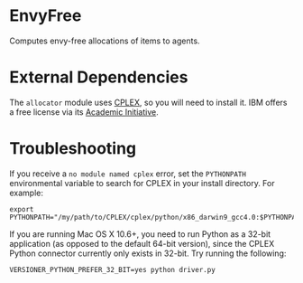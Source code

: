 EnvyFree
========

Computes envy-free allocations of items to agents.


External Dependencies
=====================
The `allocator` module uses [CPLEX](http://www-01.ibm.com/software/commerce/optimization/cplex-optimizer/), so you will need to install it.  IBM offers a free license via its [Academic Initiative](http://www-03.ibm.com/ibm/university/academic/pub/page/academic_initiative).


Troubleshooting
===============

If you receive a `no module named cplex` error, set the `PYTHONPATH` environmental variable to search for CPLEX in your install directory.  For example:

    export PYTHONPATH="/my/path/to/CPLEX/cplex/python/x86_darwin9_gcc4.0:$PYTHONPATH"

If you are running Mac OS X 10.6+, you need to run Python as a 32-bit application (as opposed to the default 64-bit version), since the CPLEX Python connector currently only exists in 32-bit.  Try running the following:

    VERSIONER_PYTHON_PREFER_32_BIT=yes python driver.py
